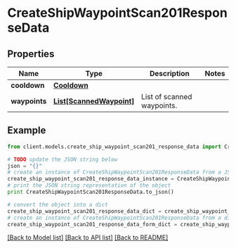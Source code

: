 # CreateShipWaypointScan201ResponseData


## Properties

Name | Type | Description | Notes
------------ | ------------- | ------------- | -------------
**cooldown** | [**Cooldown**](Cooldown.md) |  | 
**waypoints** | [**List[ScannedWaypoint]**](ScannedWaypoint.md) | List of scanned waypoints. | 

## Example

```python
from client.models.create_ship_waypoint_scan201_response_data import CreateShipWaypointScan201ResponseData

# TODO update the JSON string below
json = "{}"
# create an instance of CreateShipWaypointScan201ResponseData from a JSON string
create_ship_waypoint_scan201_response_data_instance = CreateShipWaypointScan201ResponseData.from_json(json)
# print the JSON string representation of the object
print CreateShipWaypointScan201ResponseData.to_json()

# convert the object into a dict
create_ship_waypoint_scan201_response_data_dict = create_ship_waypoint_scan201_response_data_instance.to_dict()
# create an instance of CreateShipWaypointScan201ResponseData from a dict
create_ship_waypoint_scan201_response_data_form_dict = create_ship_waypoint_scan201_response_data.from_dict(create_ship_waypoint_scan201_response_data_dict)
```
[[Back to Model list]](../README.md#documentation-for-models) [[Back to API list]](../README.md#documentation-for-api-endpoints) [[Back to README]](../README.md)


